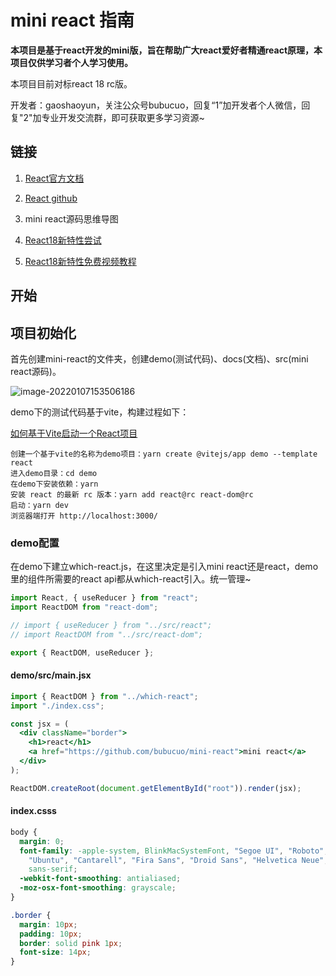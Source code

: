 # mini react 指南

**本项目是基于react开发的mini版，旨在帮助广大react爱好者精通react原理，本项目仅供学习者个人学习使用。**

本项目目前对标react 18 rc版。

开发者：gaoshaoyun，关注公众号bubucuo，回复“1”加开发者个人微信，回复"2"加专业开发交流群，即可获取更多学习资源~



## 链接

1. [React官方文档](https://react.docschina.org/)

2. [React github](https://github.com/facebook/react/)

3. mini react源码思维导图

4. [React18新特性尝试](https://github.com/bubucuo/react18-ice)

5. [React18新特性免费视频教程](https://www.bilibili.com/video/BV1rK4y137D3/)

   

## 开始

## 项目初始化

首先创建mini-react的文件夹，创建demo(测试代码)、docs(文档)、src(mini react源码)。

![image-20220107153506186](https://tva1.sinaimg.cn/large/008i3skNly1gy55atj1xyj30ec07cglv.jpg)

demo下的测试代码基于vite，构建过程如下：

[如何基于Vite启动一个React项目](https://juejin.cn/post/6922701449818292232)

```
创建一个基于vite的名称为demo项目：yarn create @vitejs/app demo --template react
进入demo目录：cd demo
在demo下安装依赖：yarn
安装 react 的最新 rc 版本：yarn add react@rc react-dom@rc
启动：yarn dev
浏览器端打开 http://localhost:3000/
```



### demo配置

在demo下建立which-react.js，在这里决定是引入mini react还是react，demo里的组件所需要的react api都从which-react引入。统一管理~

```js
import React, { useReducer } from "react";
import ReactDOM from "react-dom";

// import { useReducer } from "../src/react";
// import ReactDOM from "../src/react-dom";

export { ReactDOM, useReducer };
```



#### demo/src/main.jsx

```jsx
import { ReactDOM } from "../which-react";
import "./index.css";

const jsx = (
  <div className="border">
    <h1>react</h1>
    <a href="https://github.com/bubucuo/mini-react">mini react</a>
  </div>
);

ReactDOM.createRoot(document.getElementById("root")).render(jsx);
```



#### index.csss

```css
body {
  margin: 0;
  font-family: -apple-system, BlinkMacSystemFont, "Segoe UI", "Roboto", "Oxygen",
    "Ubuntu", "Cantarell", "Fira Sans", "Droid Sans", "Helvetica Neue",
    sans-serif;
  -webkit-font-smoothing: antialiased;
  -moz-osx-font-smoothing: grayscale;
}

.border {
  margin: 10px;
  padding: 10px;
  border: solid pink 1px;
  font-size: 14px;
}
```



